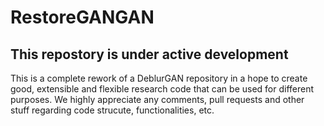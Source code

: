 # RestoreGANGAN

## This repostory is under active development

This is a complete rework of a DeblurGAN repository in a hope to create good, extensible and flexible research code that can be used for different purposes. We highly appreciate any comments, pull requests and other stuff regarding code strucute, functionalities, etc.





